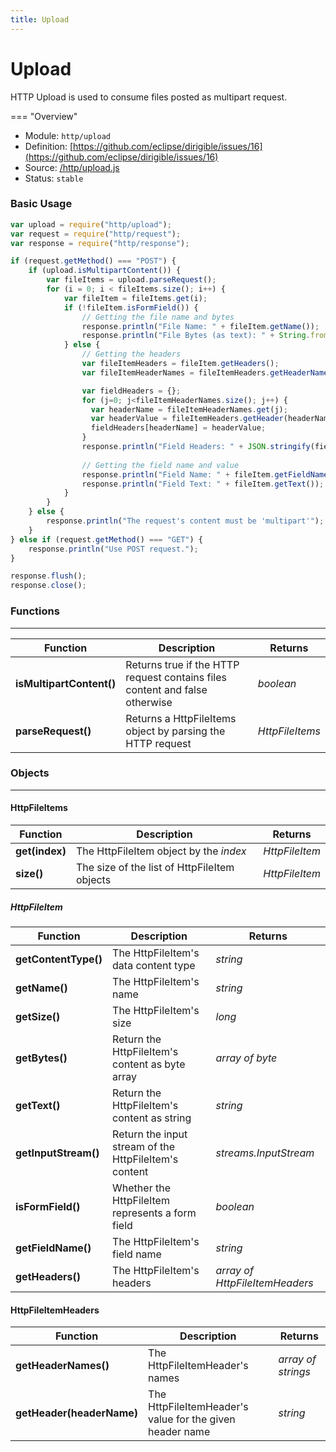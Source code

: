 ```yaml
---
title: Upload
---
```


Upload
===

HTTP Upload is used to consume files posted as multipart request.

=== "Overview"
- Module: `http/upload`
- Definition: [https://github.com/eclipse/dirigible/issues/16](https://github.com/eclipse/dirigible/issues/16)
- Source: [/http/upload.js](https://github.com/eclipse/dirigible/blob/master/components/api-http/src/main/resources/META-INF/dirigible/http/upload.js)
- Status: `stable`



### Basic Usage

```javascript
var upload = require("http/upload");
var request = require("http/request");
var response = require("http/response");

if (request.getMethod() === "POST") {
    if (upload.isMultipartContent()) {
        var fileItems = upload.parseRequest();
        for (i = 0; i < fileItems.size(); i++) {
            var fileItem = fileItems.get(i);
            if (!fileItem.isFormField()) {
                // Getting the file name and bytes
                response.println("File Name: " + fileItem.getName());
                response.println("File Bytes (as text): " + String.fromCharCode.apply(null, fileItem.getBytes()));
            } else {
                // Getting the headers
                var fileItemHeaders = fileItem.getHeaders();
                var fileItemHeaderNames = fileItemHeaders.getHeaderNames();

                var fieldHeaders = {};
                for (j=0; j<fileItemHeaderNames.size(); j++) {
                  var headerName = fileItemHeaderNames.get(j);
                  var headerValue = fileItemHeaders.getHeader(headerName);
                  fieldHeaders[headerName] = headerValue;
                }
                response.println("Field Headers: " + JSON.stringify(fieldHeaders));
                
                // Getting the field name and value
                response.println("Field Name: " + fileItem.getFieldName());
                response.println("Field Text: " + fileItem.getText());
            }
        }
    } else {
        response.println("The request's content must be 'multipart'");
    }
} else if (request.getMethod() === "GET") {
    response.println("Use POST request.");
}

response.flush();
response.close();
```


### Functions

---

Function     | Description | Returns
------------ | ----------- | --------
**isMultipartContent()**   | Returns true if the HTTP request contains files content and false otherwise | *boolean*
**parseRequest()**   | Returns a HttpFileItems object by parsing the HTTP request | *HttpFileItems*




### Objects

---

#### HttpFileItems


Function     | Description | Returns
------------ | ----------- | --------
**get(index)**   | The HttpFileItem object by the *index* | *HttpFileItem*
**size()**   | The size of the list of HttpFileItem objects | *HttpFileItem*


##### HttpFileItem


Function     | Description | Returns
------------ | ----------- | --------
**getContentType()**   | The HttpFileItem's data content type | *string*
**getName()**   | The HttpFileItem's name | *string*
**getSize()**   | The HttpFileItem's size | *long*
**getBytes()**   | Return the HttpFileItem's content as byte array | *array of byte*
**getText()**   | Return the HttpFileItem's content as string | *string*
**getInputStream()**   | Return the input stream of the HttpFileItem's content | *streams.InputStream*
**isFormField()**   | Whether the HttpFileItem represents a form field | *boolean*
**getFieldName()**   | The HttpFileItem's field name | *string*
**getHeaders()**   | The HttpFileItem's headers | *array of HttpFileItemHeaders*


#### HttpFileItemHeaders


Function     | Description | Returns
------------ | ----------- | --------
**getHeaderNames()**   | The HttpFileItemHeader's names | *array of strings*
**getHeader(headerName)**   | The HttpFileItemHeader's value for the given header name | *string*
